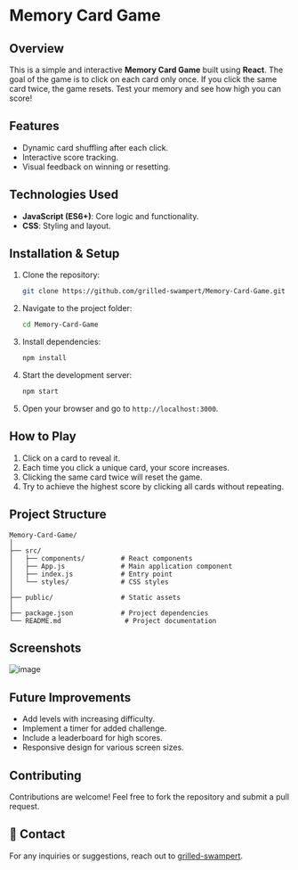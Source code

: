 # Memory Card Game

## Overview
This is a simple and interactive **Memory Card Game** built using **React**. The goal of the game is to click on each card only once. If you click the same card twice, the game resets. Test your memory and see how high you can score!

## Features
- Dynamic card shuffling after each click.
- Interactive score tracking.
- Visual feedback on winning or resetting.

## Technologies Used
- **JavaScript (ES6+)**: Core logic and functionality.
- **CSS**: Styling and layout.

## Installation & Setup
1. Clone the repository:
   ```bash
   git clone https://github.com/grilled-swampert/Memory-Card-Game.git
   ```
2. Navigate to the project folder:
   ```bash
   cd Memory-Card-Game
   ```
3. Install dependencies:
   ```bash
   npm install
   ```
4. Start the development server:
   ```bash
   npm start
   ```
5. Open your browser and go to `http://localhost:3000`.

## How to Play
1. Click on a card to reveal it.
2. Each time you click a unique card, your score increases.
3. Clicking the same card twice will reset the game.
4. Try to achieve the highest score by clicking all cards without repeating.

## Project Structure
```
Memory-Card-Game/
│
├── src/
│   ├── components/         # React components
│   ├── App.js              # Main application component
│   ├── index.js            # Entry point
│   └── styles/             # CSS styles
│
├── public/                 # Static assets
│
├── package.json            # Project dependencies
└── README.md                # Project documentation
```

## Screenshots
![image](https://github.com/grilled-swampert/Memory-Card-Game/assets/128573732/49d5dc32-0d85-4b47-a80b-ddf879474ca4)

## Future Improvements
- Add levels with increasing difficulty.
- Implement a timer for added challenge.
- Include a leaderboard for high scores.
- Responsive design for various screen sizes.

## Contributing
Contributions are welcome! Feel free to fork the repository and submit a pull request.

## 📧 Contact
For any inquiries or suggestions, reach out to [grilled-swampert](https://github.com/grilled-swampert).
